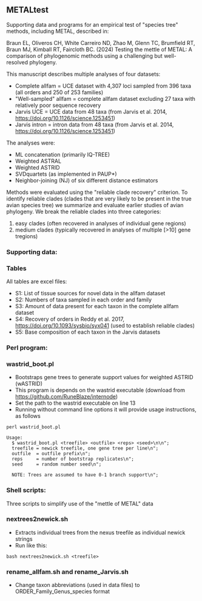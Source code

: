 ## METALtest
Supporting data and programs for an empirical test of "species tree" methods, including METAL, described in:

Braun EL, Oliveros CH, White Carreiro ND, Zhao M, Glenn TC, Brumfield RT, Braun MJ, Kimball RT, Faircloth BC. (2024) Testing the mettle of METAL: A comparison of phylogenomic methods using a challenging but well-resolved phylogeny.

This manuscript describes multiple analyses of four datasets:
 - Complete allfam = UCE dataset with 4,307 loci sampled from 396 taxa (all orders and 250 of 253 families)
 - "Well-sampled" allfam = complete allfam dataset excluding 27 taxa with relatively poor sequence recovery
 - Jarvis UCE = UCE data from 48 taxa (from Jarvis et al. 2014, https://doi.org/10.1126/science.1253451)
 - Jarvis intron = intron data from 48 taxa (from Jarvis et al. 2014, https://doi.org/10.1126/science.1253451)

The analyses were:
 - ML concatenation (primarily IQ-TREE)
 - Weighted ASTRAL
 - Weighted ASTRID
 - SVDquartets (as implemented in PAUP*)
 - Neighbor-joining (NJ) of six different distance estimators

Methods were evaluated using the "reliable clade recovery" criterion. To identify reliable clades (clades that are very likely to be present in the true avian species tree) we summarize and evaluate earlier studies of avian phylogeny. 
We break the reliable clades into three categories: 
   1) easy clades (often recovered in analyses of individual gene regions)
   2) medium clades (typically recovered in analyses of multiple [>10] gene tregions)

### Supporting data:

### Tables
All tables are excel files:
  - S1: List of tissue sources for novel data in the allfam dataset
  - S2: Numbers of taxa sampled in each order and family
  - S3: Amount of data present for each taxon in the complete allfam dataset
  - S4: Recovery of orders in Reddy et al. 2017, https://doi.org/10.1093/sysbio/syx041 (used to establish reliable clades)
  - S5: Base composition of each taxon in the Jarvis datasets

### Perl program:

### wastrid_boot.pl
  - Bootstraps gene trees to generate support values for weighted ASTRID (wASTRID)
  - This program is depends on the wastrid executable (download from https://github.com/RuneBlaze/internode)
  - Set the path to the wastrid executable on line 13
  - Running without command line options it will provide usage instructions, as follows

```
perl wastrid_boot.pl

Usage:
  $ wastrid_boot.pl <treefile> <outfile> <reps> <seed>\n\n";
  treefile = newick treefile, one gene tree per line\n";
  outfile  = outfile prefix\n";
  reps     = number of bootstrap replicates\n";
  seed     = random number seed\n";

  NOTE: Trees are assumed to have 0-1 branch support\n";
```
### Shell scripts:

Three scripts to simplify use of the "mettle of METAL" data

### nextrees2newick.sh
  - Extracts individual trees from the nexus treefile as individual newick strings
  - Run like this:
```
bash nextrees2newick.sh <treefile>
```

### rename_allfam.sh and rename_Jarvis.sh
  - Change taxon abbreviations (used in data files) to ORDER_Family_Genus_species format


